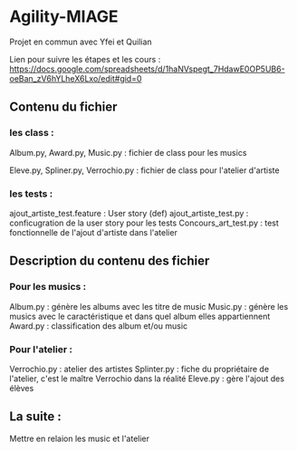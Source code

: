 # Agility-MIAGE

Projet en commun avec Yfei et Quilian

Lien pour suivre les étapes et les cours : 
https://docs.google.com/spreadsheets/d/1haNVspegt_7HdawE0OP5UB6-oeBan_zV6hYLheX6Lxo/edit#gid=0

## Contenu du fichier 
### les class :
Album.py, Award.py, Music.py : fichier de class pour les musics 

Eleve.py, Spliner.py, Verrochio.py : fichier de class pour l'atelier d'artiste

### les tests :
ajout_artiste_test.feature : User story (def)
ajout_artiste_test.py : conficugration de la user story pour les tests
Concours_art_test.py : test fonctionnelle de l'ajout d'artiste dans l'atelier

## Description du contenu des fichier
### Pour les musics :
Album.py : génère les albums avec les titre de music
Music.py : génère les musics avec le caractéristique et dans quel album elles appartiennent
Award.py : classification des album et/ou music

### Pour l'atelier :
Verrochio.py : atelier des artistes
Splinter.py : fiche du propriétaire de l'atelier, c'est le maître Verrochio dans la réalité
Eleve.py : gère l'ajout des élèves 

## La suite :
Mettre en relaion les music et l'atelier
